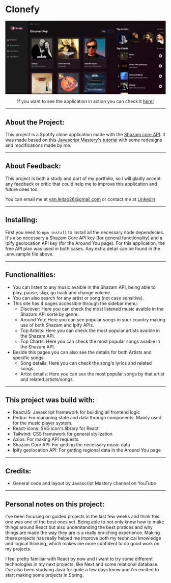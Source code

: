 # Clonefy
<div align="center">
  <img src="https://github.com/Gryygo/clonefy_project/blob/main/src/assets/layout.png" width="1000px" align="center" />
  <p></p>
  <p>If you want to see the application in action you can check it <a href="https://yanclonefy.netlify.app/">here!</a></p>
</p>
</div>

---

## About the Project:
  This project is a Spotify clone application made with the <a target="_blank" href="https://rapidapi.com/tipsters/api/shazam-core">Shazam core API</a>. It was made based on this <a target="_blank" href="https://www.youtube.com/watch?v=I1cpb0tYV74">Javascript Mastery's tutorial</a> with some redesigns and modifications made by me.
 
---

## About Feedback:
This project is both a study and part of my portfolio, so i will gladly accept any feedback or critic that could help me to improve this application and future ones too.

You can email me at yan.leitao26@gmail.com or contact me at <a href="https://www.linkedin.com/in/gabriel-leitao/">Linkedin</a>

---

## Installing:
First you need to ```npm install``` to install all the necessary node dependecies. It's also necessary a Shazam Core API key (for general functionality) and a Ipify geolocation API key (for the Around You page). For this application, the free API plan was used in both cases. Any extra detail can be found in the .env.sample file above.

---

## Functionalities:
  - You can listen to any music avaible in the Shazam API, being able to play, pause, skip, go back and change volume.
  - You can also search for any artist or song (not case sensitive).
  - This site has 4 pages accessible through the sidebar menu:
    - Discover: Here you can check the most listened music avaible in the Shazam API sorte by genre.
    - Around You: Here you can see popular songs in your country making use of both Shazam and Ipify APIs.
    - Top Artists: Here you can check the most popular artists avaible in the Shazam API.
    - Top Charts: Here you can check the most popular songs avaible in the Shazam API.
  - Beside this pages you can also see the details for both Artists and specific songs:
    - Song details: Here you can check the song's lyrics and related songs.
    - Artist details: Here you can see the most popular songs by that artist and related artists/songs.
---

## This project was build with:
  - ReactJS: Javascript framework for building all frontend logic
  - Redux: For mananing state and data through components. Mainly used for the music player system.
  - React-icons: SVG icon's library for React
  - Tailwind: CSS framework for general stylization
  - Axios: For making API requests
  - Shazam Core API: For getting the necessary music data
  - Ipify geolocation API: For getting regional data in the Around You page

---

## Credits:
  - General code and layout by Javascript Mastery channel on YouTube

---

## Personal notes on this project:
  I've been focusing on guided projects in the last few weeks and think this one was one of the best ones yet. Being able to not only know how to make things around React but also understanding the best pratices and why things are made the way they are is a really enriching experience. Making these projects has really helped me improve both my technical knowledge and logical thinking, which makes me more confident to do good work on my projects.
  
  I feel pretty familiar with React by now and i want to try some different technologies in my next projects, like Next and some relational database. I've also been studying Java for quite a few days know and i'm excited to start making some projects in Spring.